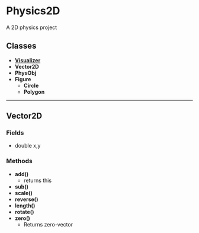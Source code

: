 # Physics2D
A 2D physics project

## Classes
* **[Visualizer](#vector2d)**
* **Vector2D**
* **PhysObj**
* **Figure**
    * **Circle**
    * **Polygon**
            
________________________________________

## <a name = "vector2d" >Vector2D</a>

### Fields
* double x,y

### Methods
* **add()**
    * returns this
* **sub()**
* **scale()**
* **reverse()**
* **length()**
* **rotate()**
* **zero()**
    * Returns zero-vector
